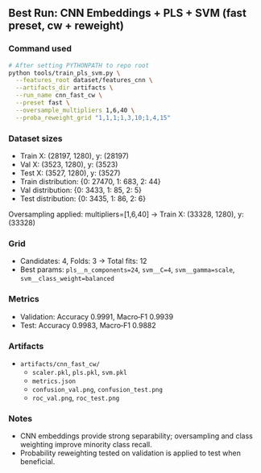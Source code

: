 ## Best Run: CNN Embeddings + PLS + SVM (fast preset, cw + reweight)

### Command used
```bash
# After setting PYTHONPATH to repo root
python tools/train_pls_svm.py \
  --features_root dataset/features_cnn \
  --artifacts_dir artifacts \
  --run_name cnn_fast_cw \
  --preset fast \
  --oversample_multipliers 1,6,40 \
  --proba_reweight_grid "1,1,1;1,3,10;1,4,15"
```

### Dataset sizes
- Train X: (28197, 1280), y: (28197)
- Val   X: (3523, 1280), y: (3523)
- Test  X: (3527, 1280), y: (3527)
- Train distribution: {0: 27470, 1: 683, 2: 44}
- Val distribution:   {0: 3433, 1: 85, 2: 5}
- Test distribution:  {0: 3435, 1: 86, 2: 6}

Oversampling applied: multipliers=[1,6,40] → Train X: (33328, 1280), y: (33328)

### Grid
- Candidates: 4, Folds: 3 → Total fits: 12
- Best params: `pls__n_components=24`, `svm__C=4`, `svm__gamma=scale`, `svm__class_weight=balanced`

### Metrics
- Validation: Accuracy 0.9991, Macro‑F1 0.9939
- Test:       Accuracy 0.9983, Macro‑F1 0.9882

### Artifacts
- `artifacts/cnn_fast_cw/`
  - `scaler.pkl`, `pls.pkl`, `svm.pkl`
  - `metrics.json`
  - `confusion_val.png`, `confusion_test.png`
  - `roc_val.png`, `roc_test.png`

### Notes
- CNN embeddings provide strong separability; oversampling and class weighting improve minority class recall.
- Probability reweighting tested on validation is applied to test when beneficial.


